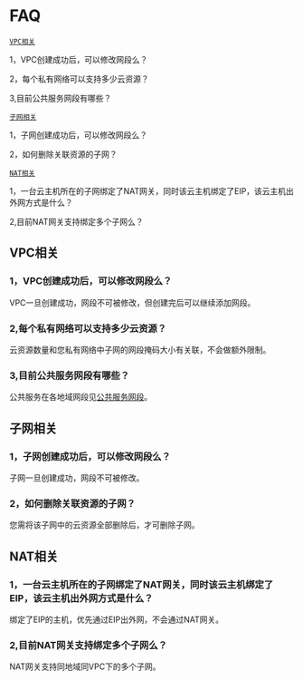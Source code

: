 # FAQ

<a href="#head1">`VPC相关`</a>

  1，VPC创建成功后，可以修改网段么？
  
  2，每个私有网络可以支持多少云资源？
  
  3,目前公共服务网段有哪些？
  
<a href="#head2">`子网相关`</a>

  1，子网创建成功后，可以修改网段么？
  
  2，如何删除关联资源的子网？

<a href="#head3">`NAT相关`</a>

  1，一台云主机所在的子网绑定了NAT网关，同时该云主机绑定了EIP，该云主机出外网方式是什么？
  
  2,目前NAT网关支持绑定多个子网么？
  
<a id="head1"/>

## VPC相关
### 1，VPC创建成功后，可以修改网段么？

VPC一旦创建成功，网段不可被修改，但创建完后可以继续添加网段。

### 2,每个私有网络可以支持多少云资源？

云资源数量和您私有网络中子网的网段掩码大小有关联，不会做额外限制。

### 3,目前公共服务网段有哪些？

公共服务在各地域网段见[公共服务网段](vpc/limit)。

<a id="head2"/>

## 子网相关
### 1，子网创建成功后，可以修改网段么？

子网一旦创建成功，网段不可被修改。

### 2，如何删除关联资源的子网？

您需将该子网中的云资源全部删除后，才可删除子网。

<a id="head3"/>

## NAT相关
### 1，一台云主机所在的子网绑定了NAT网关，同时该云主机绑定了EIP，该云主机出外网方式是什么？

绑定了EIP的主机，优先通过EIP出外网，不会通过NAT网关。

### 2,目前NAT网关支持绑定多个子网么？

NAT网关支持同地域同VPC下的多个子网。
